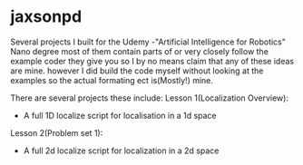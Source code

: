 # jaxsonpd
Several projects I built for the Udemy -"Artificial Intelligence for Robotics" Nano degree most of them contain parts of or very closely follow the example coder they give you so I by no means claim that any of these ideas are mine. however I did build the code myself without looking at the examples so the actual formating ect is(Mostly!) mine.

There are several projects these include:
Lesson 1(Localization Overview):
- A full 1D localize script for localisation in a 1d space

Lesson 2(Problem set 1):
- A full 2d localize script for localization in a 2d space

